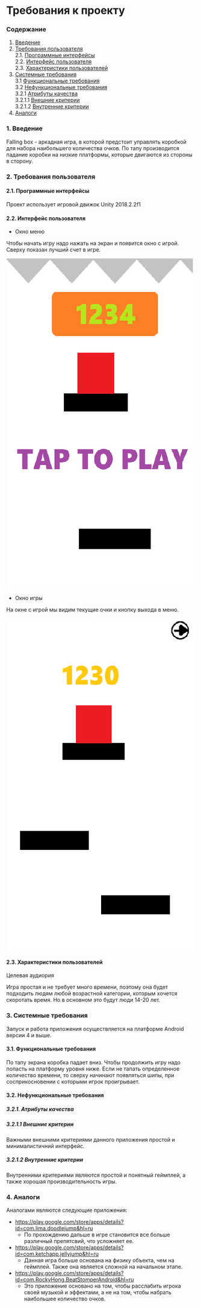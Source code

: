 # Требования к проекту
### Содержание
1. [Введение](#1)
2. [Требования пользователя](#2) <br>
  2.1. [Программные интерфейсы](#2.1) <br>
  2.2. [Интерфейс пользователя](#2.2) <br>
  2.3. [Характеристики пользователей](#2.3) <br>
3. [Системные требования](#3.) <br>
  3.1 [Функциональные требования](#3.1) <br>
  3.2 [Нефункциональные требования](#3.2) <br>
     3.2.1 [Атрибуты качества](#3.2.1) <br>
     3.2.1.1 [Внешние критерии](#3.2.1.1) <br>
     3.2.1.2 [Внутренние критерии](#3.2.1.2) <br>
4. [Аналоги](#4) <br>

### 1. Введение <a name="1"></a>
Falling box - аркадная игра, в которой предстоит управлять коробкой для набора наибольшего количества очков. По тапу производится падание коробки на низкие платформы, которые двигаются из стороны в сторону.

### 2. Требования пользователя <a name="2"></a>
#### 2.1. Программные интерфейсы <a name="2.1"></a>
Проект использует игровой движок Unity 2018.2.2f1
#### 2.2. Интерфейс пользователя <a name="2.2"></a>
- Окно меню

Чтобы начать игру надо нажать на экран и появится окно с игрой. Сверху показан лучший счет в игре.

  ![MenuScreen](https://github.com/OdareNNbI/Falling-box/blob/master/mockups/MainScreen.png)

- Окно игры

На окне с игрой мы видим текущие очки и кнопку выхода в меню.

  ![GameScreen](https://github.com/OdareNNbI/Falling-box/blob/master/mockups/GameScreen.png)


#### 2.3. Характеристики пользователей <a name="2.3"></a>
Целевая аудиория

Игра простая и не требует много времени, поэтому она будет подходить людям любой возрастной категории, которым хочется скоротать время. Но в основном это будут люди 14-20 лет.

### 3. Системные требования <a name="3"></a>
Запуск и работа приложения осуществляется на платформе Android версии 4 и выше.

#### 3.1. Функциональные требования <a name="3.1"></a>
По тапу экрана коробка падает вниз. Чтобы продолжить игру надо попасть на платформу уровня ниже. Если не тапать определенное количество времени, то сверху начинают появляться шипы, при сосприкосновении с которыми игрок проигрывает.

#### 3.2. Нефункциональные требования <a name="3.2"></a>
  ##### 3.2.1. Атрибуты качества <a name="3.2.1"></a>
  ##### 3.2.1.1 Внешние критерии <a name="3.2.1.1"></a>
Важными внешними критериями данного приложения простой и минималистичний интерфейс.
  ##### 3.2.1.2 Внутренние критерии <a name="3.2.1.2"></a>
Внутренними критериями являются  простой и понятный геймплей, а также хорошая производительность игры.
### 4. Аналоги <a name="4"></a>
Аналогами являются следующие приложения:
- https://play.google.com/store/apps/details?id=com.lima.doodlejump&hl=ru
	- По прохождению дальше в игре становится все больше различный препятсвий, что усложняет ее.
- https://play.google.com/store/apps/details?id=com.ketchapp.jellyjump&hl=ru
	- Данная игра больше основана на физику объекта, чем на геймплей. Также она является сложной на начальном этапе.
- https://play.google.com/store/apps/details?id=com.RockyHong.BeatStomperAndroid&hl=ru
	- Это приложение основано на том, чтобы расслабить игрока своей музыкой и эффектами, а не на том, чтобы набрать наибольшее количество очков.

